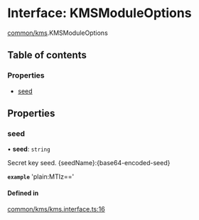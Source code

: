 # Interface: KMSModuleOptions

[common/kms](../modules/common_kms.md).KMSModuleOptions

## Table of contents

### Properties

- [seed](common_kms.KMSModuleOptions.md#seed)

## Properties

### <a id="seed" name="seed"></a> seed

• **seed**: `string`

Secret key seed. {seedName}:{base64-encoded-seed}

**`example`** 'plain:MTIz=='

#### Defined in

[common/kms/kms.interface.ts:16](https://github.com/brickdoc/brickdoc/blob/master/apps/server-api/src/common/kms/kms.interface.ts#L16)
